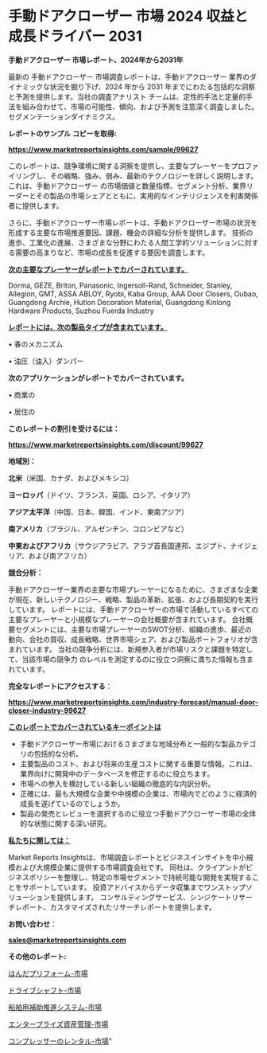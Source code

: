 # 手動ドアクローザー 市場 2024 収益と成長ドライバー 2031

<strong>手動ドアクローザー 市場レポート、2024年から2031年</strong>

最新の 手動ドアクローザー 市場調査レポートは、手動ドアクローザー 業界のダイナミックな状況を掘り下げ、2024 年から 2031 年までにわたる包括的な洞察と予測を提供します。当社の調査アナリスト チームは、定性的手法と定量的手法を組み合わせて、市場の可能性、傾向、および予測を注意深く調査しました。 セグメンテーションダイナミクス。



<strong>レポートのサンプル コピーを取得:</strong> <a href=https://www.marketreportsinsights.com/sample/99627>

<strong><u>https://www.marketreportsinsights.com/sample/99627</u></strong></a>

このレポートは、競争環境に関する洞察を提供し、主要なプレーヤーをプロファイリングし、その戦略、強み、弱み、最新のテクノロジーを詳しく説明します。 これは、手動ドアクローザー の市場価値と数量指標、セグメント分析、業界リーダーとその製品の市場シェアとともに、実用的なインテリジェンスを利害関係者に提供します。

さらに、手動ドアクローザー市場レポートは、手動ドアクローザー市場の状況を形成する主要な市場推進要因、課題、機会の詳細な分析を提供します。 技術の進歩、工業化の進展、さまざまな分野にわたる人間工学的ソリューションに対する需要の高まりなど、市場の成長を促進する要因を調査します。



<strong><u>次の主要なプレーヤーがレポートでカバーされています。</u></strong>

Dorma, GEZE, Briton, Panasonic, Ingersoll-Rand, Schneider, Stanley, Allegion, GMT, ASSA ABLOY, Ryobi, Kaba Group, AAA Door Closers, Oubao, Guangdong Archie, Hutlon Decoration Material, Guangdong Kinlong Hardware Products, Suzhou Fuerda Industry



<strong><u><b>レポートには、次の製品タイプが含まれています。</b></u></strong>

• 春のメカニズム

• 油圧（油入）ダンパー



<strong><b>次のアプリケーションがレポートでカバーされています。</b></strong>

• 商業の

• 居住の



<strong><b>このレポートの割引を受けるには：</b></strong><a href=https://www.marketreportsinsights.com/discount/99627>

<strong><u>https://www.marketreportsinsights.com/discount/99627</u></strong></a>



<strong>地域別：</strong>



<strong>北米</strong>（米国、カナダ、およびメキシコ）



<strong>ヨーロッパ</strong>（ドイツ、フランス、英国、ロシア、イタリア）



<strong>アジア太平洋</strong>（中国、日本、韓国、インド、東南アジア）



<strong>南アメリカ</strong>（ブラジル、アルゼンチン、コロンビアなど）



<strong>中東およびアフリカ</strong>（サウジアラビア、アラブ首長国連邦、エジプト、ナイジェリア、および南アフリカ）



<strong>競合分析：</strong>

手動ドアクローザー業界の主要な市場プレーヤーになるために、さまざまな企業が現在、新しいテクノロジー、戦略、製品の革新、拡張、および長期契約を実行しています。 レポートには、手動ドアクローザーの市場で活動しているすべての主要なプレーヤーと小規模なプレーヤーの会社概要が含まれています。 会社概要セグメントには、主要な市場プレーヤーのSWOT分析、組織の進歩、最近の動向、会社の買収、成長戦略、世界市場シェア、および製品ポートフォリオが含まれています。 当社の競争分析には、新規参入者が市場リスクと課題を特定して、当該市場の競争力 のレベルを測定するのに役立つ洞察に満ちた情報も含まれています。



<strong>完全なレポートにアクセスする</strong>：

<a href=https://www.marketreportsinsights.com/industry-forecast/manual-door-closer-industry-99627>

<strong><u>https://www.marketreportsinsights.com/industry-forecast/manual-door-closer-industry-99627</u></strong></a>



<strong><u><b>このレポートでカバーされているキーポイントは</b></u></strong>
<ul>
  <li>手動ドアクローザー市場におけるさまざまな地域分布と一般的な製品カテゴリの包括的な分析。</li>
  <li>主要製品のコスト、および将来の生産コストに関する重要な情報。これは、業界向けに開発中のデータベースを修正するのに役立ちます。</li>
  <li>市場への参入を検討している新しい組織の徹底的な内訳分析。</li>
  <li>正確には、最も大規模な企業や中規模の企業は、市場内でどのように経済的成長を遂げているのでしょうか。</li>
  <li>製品の発売とレビューを選択するのに役立つ手動ドアクローザー市場の全体的な状態に関する深い研究。</li>
</ul>


<strong><u><b>私たちに関しては：</b></u></strong>

Market Reports Insightsは、市場調査レポートとビジネスインサイトを中小規模および大規模企業に提供する市場調査会社です。 同社は、クライアントがビジネスポリシーを整理し、特定の市場セグメントで持続可能な開発を実現することをサポートしています。 投資アドバイスからデータ収集までワンストップソリューションを提供します。 コンサルティングサービス、シンジケートリサーチレポート、カスタマイズされたリサーチレポートを提供します。



<strong><b>お問い合わせ</b></strong>：

<a href=mailto:sales@marketreportsinsights.com>

<strong><u>sales@marketreportsinsights.com</u></strong></a>



<strong>その他のレポート:</strong>

<a href=https://www.linkedin.com/pulse/はんだプリフォーム-市場-2023-総利益と主要ベンダー-2030-analytics-achievers-24-analysis-3unzc/>はんだプリフォーム-市場</a>

<a href=https://www.linkedin.com/pulse/ドライブシャフト-市場-2023-収益と成長ドライバー-2030-consumer-connection-collective-360-hwfhf/>ドライブシャフト-市場</a>

<a href=https://www.linkedin.com/pulse/船舶用補助推進システム-市場-2023-新興市場-将来の動向と市場需要-9g25f/>船舶用補助推進システム-市場</a>

<a href=https://www.linkedin.com/pulse/エンタープライズ資産管理-市場-2023-swot-分析と成長率-2030-oi5qf/>エンタープライズ資産管理-市場</a>

<a href=https://www.linkedin.com/pulse/コンプレッサーのレンタル-市場-2023-総利益と主要ベンダー-2030-nyepf/>コンプレッサーのレンタル-市場</a>"
